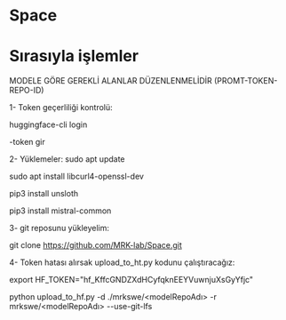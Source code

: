 # Space


# Sırasıyla işlemler

MODELE GÖRE GEREKLİ ALANLAR DÜZENLENMELİDİR (PROMT-TOKEN-REPO-ID)

1- Token geçerliliği kontrolü:

huggingface-cli login

-token gir


2- Yüklemeler:
sudo apt update

sudo apt install libcurl4-openssl-dev

pip3 install unsloth

pip3 install mistral-common


3- git reposunu yükleyelim:

git clone https://github.com/MRK-lab/Space.git


4- Token hatası alırsak upload_to_ht.py kodunu çalıştıracağız:

export HF_TOKEN="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"

python upload_to_hf.py -d ./mrkswe/<modelRepoAdı> -r mrkswe/<modelRepoAdı> --use-git-lfs
